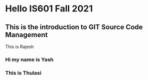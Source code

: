 # Hello IS601 Fall 2021
## This is the introduction to GIT Source Code Management
This is Rajesh
### Hi my name is Yash
### This is Thulasi
